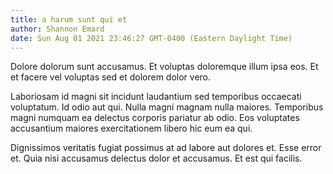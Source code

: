 ```yaml
---
title: a harum sunt qui et
author: Shannon Emard
date: Sun Aug 01 2021 23:46:27 GMT-0400 (Eastern Daylight Time)
---
```

Dolore dolorum sunt accusamus. Et voluptas doloremque illum ipsa eos. Et et facere vel voluptas sed et dolorem dolor vero.

 Laboriosam id magni sit incidunt laudantium sed temporibus occaecati voluptatum. Id odio aut qui. Nulla magni magnam nulla maiores. Temporibus magni numquam ea delectus corporis pariatur ab odio. Eos voluptates accusantium maiores exercitationem libero hic eum ea qui.

 Dignissimos veritatis fugiat possimus at ad labore aut dolores et. Esse error et. Quia nisi accusamus delectus dolor et accusamus. Et est qui facilis.